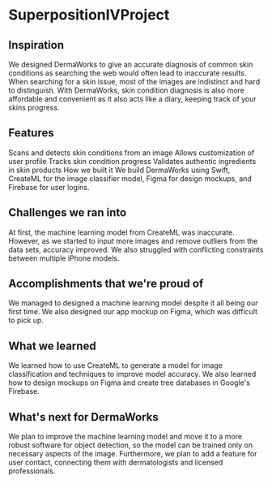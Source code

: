 # SuperpositionIVProject
## Inspiration
We designed DermaWorks to give an accurate diagnosis of common skin conditions as searching the web would often lead to inaccurate results. When searching for a skin issue, most of the images are indistinct and hard to distinguish. With DermaWorks, skin condition diagnosis is also more affordable and convenient as it also acts like a diary, keeping track of your skins progress.

## Features
Scans and detects skin conditions from an image
Allows customization of user profile
Tracks skin condition progress
Validates authentic ingredients in skin products
How we built it
We build DermaWorks using Swift, CreateML for the image classifier model, Figma for design mockups, and Firebase for user logins.

## Challenges we ran into
At first, the machine learning model from CreateML was inaccurate. However, as we started to input more images and remove outliers from the data sets, accuracy improved. We also struggled with conflicting constraints between multiple iPhone models.

## Accomplishments that we're proud of
We managed to designed a machine learning model despite it all being our first time. We also designed our app mockup on Figma, which was difficult to pick up.

## What we learned
We learned how to use CreateML to generate a model for image classification and techniques to improve model accuracy. We also learned how to design mockups on Figma and create tree databases in Google's Firebase.

## What's next for DermaWorks
We plan to improve the machine learning model and move it to a more robust software for object detection, so the model can be trained only on necessary aspects of the image. Furthermore, we plan to add a feature for user contact, connecting them with dermatologists and licensed professionals.
